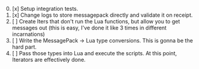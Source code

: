 0) [x]  Setup integration tests.
1) [x]  Change logs to store messagepack directly and validate it on receipt.
2) [ ]  Create Iters that don't run the Lua functions, but allow you to get messages out (this is easy, I've done it like 3 times in different incarnations)
3) [ ]  Write the MessagePack -> Lua type conversions. This is gonna be the hard part.
4) [ ]  Pass those types into Lua and execute the scripts.  At this point, Iterators are effectively done.


